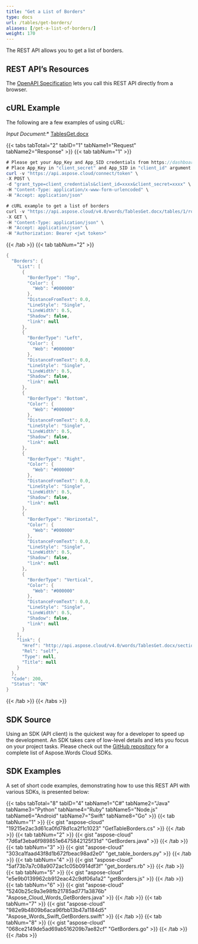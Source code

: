 ```yaml
---
title: "Get a List of Borders"
type: docs
url: /tables/get-borders/
aliases: [/get-a-list-of-borders/]
weight: 170
---
```


The REST API allows you to get a list of borders. 

## REST API’s Resources

The [OpenAPI Specification](https://apireference.aspose.cloud/words/#/Borders/GetBorders) lets you call this REST API directly from a browser.

## cURL Example

The following are a few examples of using cURL:

*Input Document:** [TablesGet.docx](attachments/885355/1180119.docx)

{{< tabs tabTotal="2" tabID="1" tabName1="Request" tabName2="Response" >}}
{{< tab tabNum="1" >}}

```JAVA
# Please get your App_Key and App_SID credentials from https://dashboard.aspose.cloud/#/apps.
# Place App_Key in "client_secret" and App_SID in "client_id" argument.
curl -v "https://api.aspose.cloud/connect/token" \
-X POST \
-d "grant_type=client_credentials&client_id=xxxx&client_secret=xxxx" \
-H "Content-Type: application/x-www-form-urlencoded" \
-H "Accept: application/json"

# cURL example to get a list of borders
curl -v "https://api.aspose.cloud/v4.0/words/TablesGet.docx/tables/1/rows/0/borders" \
-X GET \
-H "Content-Type: application/json" \
-H "Accept: application/json" \
-H "Authorization: Bearer <jwt token>"
```

{{< /tab >}}
{{< tab tabNum="2" >}}

```JAVA
{
  "Borders": {
    "List": [
      {
        "BorderType": "Top",
        "Color": {
          "Web": "#000000"
        },
        "DistanceFromText": 0.0,
        "LineStyle": "Single",
        "LineWidth": 0.5,
        "Shadow": false,
        "link": null
      },
      {
        "BorderType": "Left",
        "Color": {
          "Web": "#000000"
        },
        "DistanceFromText": 0.0,
        "LineStyle": "Single",
        "LineWidth": 0.5,
        "Shadow": false,
        "link": null
      },
      {
        "BorderType": "Bottom",
        "Color": {
          "Web": "#000000"
        },
        "DistanceFromText": 0.0,
        "LineStyle": "Single",
        "LineWidth": 0.5,
        "Shadow": false,
        "link": null
      },
      {
        "BorderType": "Right",
        "Color": {
          "Web": "#000000"
        },
        "DistanceFromText": 0.0,
        "LineStyle": "Single",
        "LineWidth": 0.5,
        "Shadow": false,
        "link": null
      },
      {
        "BorderType": "Horizontal",
        "Color": {
          "Web": "#000000"
        },
        "DistanceFromText": 0.0,
        "LineStyle": "Single",
        "LineWidth": 0.5,
        "Shadow": false,
        "link": null
      },
      {
        "BorderType": "Vertical",
        "Color": {
          "Web": "#000000"
        },
        "DistanceFromText": 0.0,
        "LineStyle": "Single",
        "LineWidth": 0.5,
        "Shadow": false,
        "link": null
      }
    ],
    "link": {
      "Href": "http://api.aspose.cloud/v4.0/words/TablesGet.docx/sections/0/tables/1/rows/0/borders",
      "Rel": "self",
      "Type": null,
      "Title": null
    }
  },
  "Code": 200,
  "Status": "OK"
}
```

{{< /tab >}}
{{< /tabs >}}
## SDK Source

Using an SDK (API client) is the quickest way for a developer to speed up the development. An SDK takes care of low-level details and lets you focus on your project tasks. Please check out the [GitHub repository](https://github.com/aspose-words-cloud) for a complete list of Aspose.Words Cloud SDKs.

## SDK Examples

A set of short code examples, demonstrating how to use this REST API with various SDKs, is presented below:

{{< tabs tabTotal="8" tabID="4" tabName1="C#" tabName2="Java" tabName3="Python" tabName4="Ruby" tabName5="Node.js" tabName6="Android" tabName7="Swift" tabName8="Go" >}}
{{< tab tabNum="1" >}}
{{< gist "aspose-cloud" "19215e2ac3d61ca0fd78d1ca2f1c1023" "GetTableBorders.cs" >}}
{{< /tab >}}
{{< tab tabNum="2" >}}
{{< gist "aspose-cloud" "7d6af3eba6f989851e6475842125f31d" "GetBorders.java" >}}
{{< /tab >}}
{{< tab tabNum="3" >}}
{{< gist "aspose-cloud" "303ca1faad43f8d1b672fbeac98ad2e0" "get_table_borders.py" >}}
{{< /tab >}}
{{< tab tabNum="4" >}}
{{< gist "aspose-cloud" "5af73b7a7c08a9072ac1c05b0914df3f" "get_borders.rb" >}}
{{< /tab >}}
{{< tab tabNum="5" >}}
{{< gist "aspose-cloud" "e5e9b0139962cb912eac42c9df06a1a2" "getBorders.js" >}}
{{< /tab >}}
{{< tab tabNum="6" >}}
{{< gist "aspose-cloud" "5240b25c9a3e98fb21785ad771a3876b" "Aspose_Cloud_Words_GetBorders.java" >}}
{{< /tab >}}
{{< tab tabNum="7" >}}
{{< gist "aspose-cloud" "982e9b4809b6aca96fbb13b47a1184d5" "Aspose_Words_Swift_GetBorders.swift" >}}
{{< /tab >}}
{{< tab tabNum="8" >}}
{{< gist "aspose-cloud" "068ce2149de5ad69ab516209b7ae82cf" "GetBorders.go" >}}
{{< /tab >}}
{{< /tabs >}}

